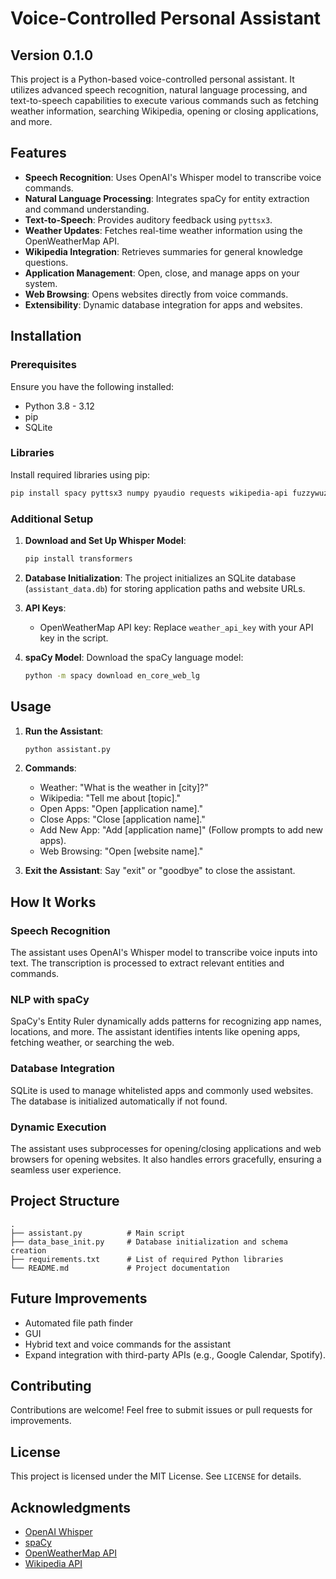 # Voice-Controlled Personal Assistant
## Version 0.1.0 
This project is a Python-based voice-controlled personal assistant. It utilizes advanced speech recognition, natural language processing, and text-to-speech capabilities to execute various commands such as fetching weather information, searching Wikipedia, opening or closing applications, and more.

## Features

- **Speech Recognition**: Uses OpenAI's Whisper model to transcribe voice commands.
- **Natural Language Processing**: Integrates spaCy for entity extraction and command understanding.
- **Text-to-Speech**: Provides auditory feedback using `pyttsx3`.
- **Weather Updates**: Fetches real-time weather information using the OpenWeatherMap API.
- **Wikipedia Integration**: Retrieves summaries for general knowledge questions.
- **Application Management**: Open, close, and manage apps on your system.
- **Web Browsing**: Opens websites directly from voice commands.
- **Extensibility**: Dynamic database integration for apps and websites.

## Installation

### Prerequisites

Ensure you have the following installed:
- Python 3.8 - 3.12
- pip
- SQLite

### Libraries

Install required libraries using pip:

```bash
pip install spacy pyttsx3 numpy pyaudio requests wikipedia-api fuzzywuzzy torch transformers
```

### Additional Setup

1. **Download and Set Up Whisper Model**:
   ```bash
   pip install transformers
   ```

2. **Database Initialization**:
   The project initializes an SQLite database (`assistant_data.db`) for storing application paths and website URLs.

3. **API Keys**:
   - OpenWeatherMap API key: Replace `weather_api_key` with your API key in the script.

4. **spaCy Model**:
   Download the spaCy language model:
   ```bash
   python -m spacy download en_core_web_lg
   ```

## Usage

1. **Run the Assistant**:
   ```bash
   python assistant.py
   ```

2. **Commands**:
   - Weather: "What is the weather in [city]?"
   - Wikipedia: "Tell me about [topic]."
   - Open Apps: "Open [application name]."
   - Close Apps: "Close [application name]."
   - Add New App: "Add [application name]" (Follow prompts to add new apps).
   - Web Browsing: "Open [website name]."

3. **Exit the Assistant**:
   Say "exit" or "goodbye" to close the assistant.

## How It Works

### Speech Recognition
The assistant uses OpenAI's Whisper model to transcribe voice inputs into text. The transcription is processed to extract relevant entities and commands.

### NLP with spaCy
SpaCy's Entity Ruler dynamically adds patterns for recognizing app names, locations, and more. The assistant identifies intents like opening apps, fetching weather, or searching the web.

### Database Integration
SQLite is used to manage whitelisted apps and commonly used websites. The database is initialized automatically if not found.

### Dynamic Execution
The assistant uses subprocesses for opening/closing applications and web browsers for opening websites. It also handles errors gracefully, ensuring a seamless user experience.

## Project Structure

```
.
├── assistant.py          # Main script
├── data_base_init.py     # Database initialization and schema creation
├── requirements.txt      # List of required Python libraries
└── README.md             # Project documentation
```

## Future Improvements

- Automated file path finder
- GUI
- Hybrid text and voice commands for the assistant
- Expand integration with third-party APIs (e.g., Google Calendar, Spotify).

## Contributing

Contributions are welcome! Feel free to submit issues or pull requests for improvements.

## License

This project is licensed under the MIT License. See `LICENSE` for details.

## Acknowledgments

- [OpenAI Whisper](https://github.com/openai/whisper)
- [spaCy](https://spacy.io/)
- [OpenWeatherMap API](https://openweathermap.org/api)
- [Wikipedia API](https://pypi.org/project/wikipedia-api/)
